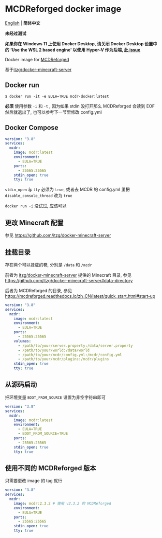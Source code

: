 # MCDReforged docker image

[English](https://github.com/Cattttttttt/mcdr-docker) | **简体中文**

**未经过测试**

**如果你在 Windows 11 上使用 Docker Desktop, 请关闭 Docker Desktop 设置中的 ‘Use the WSL 2 based engine' 以使用 Hyper-V 作为后端, [此 issue](https://github.com/itzg/docker-minecraft-server/issues/1102)**

Docker image for [MCDReforged](https://github.com/Fallen-Breath/MCDReforged)

基于[itzg/docker-minecraft-server](https://github.com/itzg/docker-minecraft-server)

## Docker run

`$ docker run -it -e EULA=TRUE mcdr-docker:latest`

**必须** 使用参数 `-i` 和 `-t` , 因为如果 stdin 没打开那么 MCDReforged 会读到 EOF 然后就退出了, 也可以参考下一节里修改 config.yml

## Docker Compose

```yaml
version: "3.8"
services:
  mcdr:
    image: mcdr:latest
    environment:
      - EULA=TRUE
    ports:
      - 25565:25565
    stdin_open: true
    tty: true
```

`stdin_open` 与 `tty` 必须为 `true`, 或者去 MCDR 的 config.yml 里把 `disable_console_thread` 改为 `true`

`docker run -i` 没试过, 应该可以

## 更改 Minecraft 配置

参见 https://github.com/itzg/docker-minecraft-server

## 挂载目录

存在两个可以挂载的卷, 分别是 `/data` 和 `/mcdr`

前者为 [itzg/docker-minecraft-server](https://github.com/itzg/docker-minecraft-server) 提供的 Minecraft 目录, 参见 https://github.com/itzg/docker-minecraft-server#data-directory

后者为 MCDReforged 的目录, 参见 https://mcdreforged.readthedocs.io/zh_CN/latest/quick_start.html#start-up

```yaml
version: "3.8"
services:
  mcdr:
    image: mcdr:latest
    environment:
      - EULA=TRUE
    ports:
      - 25565:25565
    volumes:
      - /path/to/your/server.property:/data/server.property
      - /path/to/your/world:/data/world
      - /path/to/your/mcdr/config.yml:/mcdr/config.yml
      - /path/to/your/mcdr/plugins:/mcdr/plugins
    stdin_open: true
    tty: true
```

## 从源码启动

把环境变量 `BOOT_FROM_SOURCE` 设置为非空字符串即可

```yaml
version: "3.8"
services:
  mcdr:
    image: mcdr:latest
    environment:
      - EULA=TRUE
      - BOOT_FROM_SOURCE=TRUE
    ports:
      - 25565:25565
    stdin_open: true
    tty: true
```

## 使用不同的 MCDReforged 版本

只需要更改 image 的 tag 就行

```yaml
version: "3.8"
services:
  mcdr:
    image: mcdr:2.3.2 # 使用 v2.3.2 的 MCDReforged
    environment:
      - EULA=TRUE
    ports:
      - 25565:25565
    stdin_open: true
    tty: true
```
